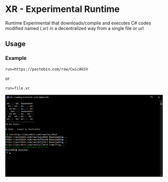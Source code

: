 # XR - Experimental Runtime

Runtime Experimental that downloads/compile and executes C# codes modified named (.xr) in a decentralized way from a single file or url

## Usage

### Example
```
run=https://pastebin.com/raw/CwicAkSV
```
or
```
run=file.xr
```
![alt text](https://github.com/d3c0d3d/XR/raw/master/images/screenshot.png?raw=true)
